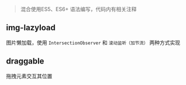 > 混合使用ES5、ES6+ 语法编写，代码内有相关注释

## img-lazyload

图片懒加载，使用 `IntersectionObserver` 和 `滚动监听（加节流）` 两种方式实现

## draggable

拖拽元素交互其位置
